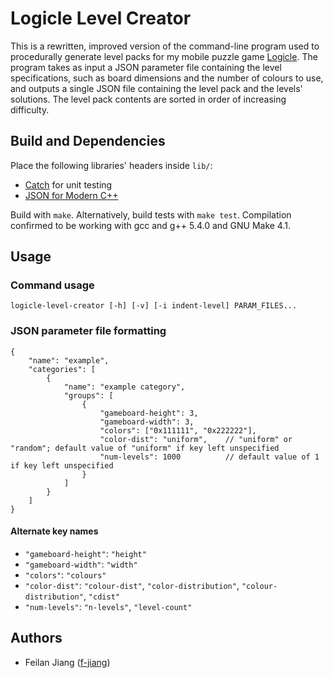 # Logicle Level Creator

This is a rewritten, improved version of the command-line program used to procedurally generate level packs for my mobile puzzle game [Logicle](https://play.google.com/store/apps/details?id=air.com.rampantmuffin.Logicle).
The program takes as input a JSON parameter file containing the level specifications, such as board dimensions and the number of colours to use,
and outputs a single JSON file containing the level pack and the levels' solutions. The level pack contents are sorted in order of increasing difficulty.

## Build and Dependencies

Place the following libraries' headers inside `lib/`:

- [Catch](https://github.com/philsquared/Catch) for unit testing
- [JSON for Modern C++](https://github.com/nlohmann/json)

Build with `make`. Alternatively, build tests with `make test`. Compilation confirmed to be working with gcc and g++ 5.4.0 and GNU Make 4.1.

## Usage

### Command usage

```
logicle-level-creator [-h] [-v] [-i indent-level] PARAM_FILES...
```

### JSON parameter file formatting

```
{
    "name": "example",
    "categories": [
        {
            "name": "example category",
            "groups": [
                {
                    "gameboard-height": 3,
                    "gameboard-width": 3,
                    "colors": ["0x111111", "0x222222"],
                    "color-dist": "uniform",    // "uniform" or "random"; default value of "uniform" if key left unspecified
                    "num-levels": 1000          // default value of 1 if key left unspecified
                }
            ]
        }
    ]
}
```

#### Alternate key names

- `"gameboard-height"`: `"height"`
- `"gameboard-width"`: `"width"`
- `"colors"`: `"colours"`
- `"color-dist"`: `"colour-dist"`, `"color-distribution"`, `"colour-distribution"`, `"cdist"`
- `"num-levels"`: `"n-levels"`, `"level-count"`

## Authors

- Feilan Jiang ([f-jiang](https://github.com/f-jiang))

